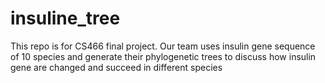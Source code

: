 # insuline_tree
This repo is for CS466 final project. Our team uses insulin gene sequence of 10 species and generate their phylogenetic trees to discuss how insulin gene are changed and succeed in different species
